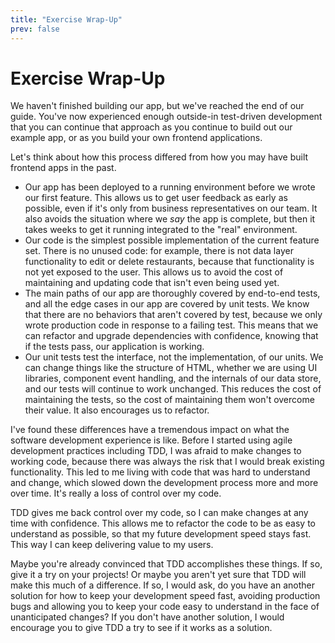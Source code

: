 ```yaml
---
title: "Exercise Wrap-Up"
prev: false
---
```


# Exercise Wrap-Up

We haven't finished building our app, but we've reached the end of our guide. You've now experienced enough outside-in test-driven development that you can continue that approach as you continue to build out our example app, or as you build your own frontend applications.

Let's think about how this process differed from how you may have built frontend apps in the past.

* Our app has been deployed to a running environment before we wrote our first feature. This allows us to get user feedback as early as possible, even if it's only from business representatives on our team. It also avoids the situation where we *say* the app is complete, but then it takes weeks to get it running integrated to the "real" environment.
* Our code is the simplest possible implementation of the current feature set. There is no unused code: for example, there is not data layer functionality to edit or delete restaurants, because that functionality is not yet exposed to the user. This allows us to avoid the cost of maintaining and updating code that isn't even being used yet.
* The main paths of our app are thoroughly covered by end-to-end tests, and all the edge cases in our app are covered by unit tests. We know that there are no behaviors that aren't covered by test, because we only wrote production code in response to a failing test. This means that we can refactor and upgrade dependencies with confidence, knowing that if the tests pass, our application is working.
* Our unit tests test the interface, not the implementation, of our units. We can change things like the structure of HTML, whether we are using UI libraries, component event handling, and the internals of our data store, and our tests will continue to work unchanged. This reduces the cost of maintaining the tests, so the cost of maintaining them won't overcome their value. It also encourages us to refactor.

I've found these differences have a tremendous impact on what the software development experience is like. Before I started using agile development practices including TDD, I was afraid to make changes to working code, because there was always the risk that I would break existing functionality. This led to me living with code that was hard to understand and change, which slowed down the development process more and more over time. It's really a loss of control over my code.

TDD gives me back control over my code, so I can make changes at any time with confidence. This allows me to refactor the code to be as easy to understand as possible, so that my future development speed stays fast. This way I can keep delivering value to my users.

Maybe you're already convinced that TDD accomplishes these things. If so, give it a try on your projects! Or maybe you aren't yet sure that TDD will make this much of a difference. If so, I would ask, do you have an another solution for how to keep your development speed fast, avoiding production bugs and allowing you to keep your code easy to understand in the face of unanticipated changes? If you don't have another solution, I would encourage you to give TDD a try to see if it works as a solution.
